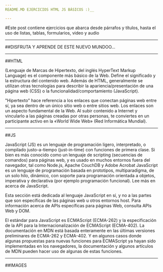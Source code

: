 ```yaml
---
README.MD EJERCICIOS HTML JS BÁSICOS :)__

---
```


#Este post contiene ejercicios que abarca desde párrafos y títulos, hasta el uso de listas, tablas, formularios, video y audio

---

##DISFRUTA Y APRENDE DE ESTE NUEVO MUNDOO...

--- 

##HTML

 (Lenguaje de Marcas de Hipertexto, del inglés HyperText Markup Language) es el componente más básico de la Web. Define el significado y la estructura del contenido web. Además de HTML, generalmente se utilizan otras tecnologías para describir la apariencia/presentación de una página web (CSS) o la funcionalidad/comportamiento (JavaScript).

"Hipertexto" hace referencia a los enlaces que conectan páginas web entre sí, ya sea dentro de un único sitio web o entre sitios web. Los enlaces son un aspecto fundamental de la Web. Al subir contenido a Internet y vincularlo a las páginas creadas por otras personas, te conviertes en un participante activo en la «World Wide Web» (Red Informática Mundial).

---

##JS

JavaScript (JS) es un lenguaje de programación ligero, interpretado, o compilado justo-a-tiempo (just-in-time) con funciones de primera clase. Si bien es más conocido como un lenguaje de scripting (secuencias de comandos) para páginas web, y es usado en muchos entornos fuera del navegador, tal como Node.js, Apache CouchDB y Adobe Acrobat JavaScript es un lenguaje de programación basada en prototipos, multiparadigma, de un solo hilo, dinámico, con soporte para programación orientada a objetos, imperativa y declarativa (por ejemplo programación funcional). Lee más en acerca de JavaScript.

Esta sección está dedicada al lenguaje JavaScript en sí, y no a las partes que son específicas de las páginas web u otros entornos host. Para información acerca de APIs específicas para páginas Web, consulta APIs Web y DOM.

El estándar para JavaScript es ECMAScript (ECMA-262) y la especificación de la API para la Internacionalización de ECMAScript (ECMA-402). La documentación en MDN está basada enteramente en las últimas versiones preliminares de ECMA-262 y ECMA-402. Y en algunos casos donde algunas propuestas para nuevas funciones para ECMAScript ya hayan sido implementadas en los navegadores, la documentación y algunos artículos de MDN pueden hacer uso de algunas de estas funciones.

---

##IMAGES

[id]: https://octodex.github.com/images/dojocat.jpg  "The Dojocat"